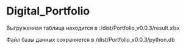 # Digital_Portfolio

Выгруженная таблица находится в :/dist/Portfolio_v0.0.3/result.xlsx

Файл базы данных сохраняется в /dist/Portfolio_v0.0.3/python.db
